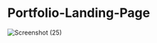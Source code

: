 # Portfolio-Landing-Page

![Screenshot (25)](https://github.com/user-attachments/assets/a0c2380b-17c4-4b2a-81b9-f8dd37cb4568)
